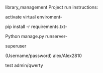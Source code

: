 library_management Project
run instructions:

activate virtual enviroment-

pip install -r requirements.txt-

Python manage.py runserver-

superuser

(Username/password)
alex/Alex2810


test
admin/qwerty



